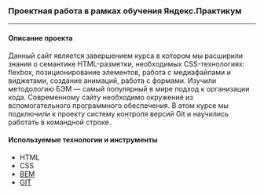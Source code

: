 ### Проектная работа в рамках обучения Яндекс.Практикум
------------
#### Описание проекта
Данный сайт является завершением курса в котором мы расширили знания о семантике HTML-разметки, необходимых CSS-технологиях: flexbox, позиционирование элементов, работа с медиафайлами и виджетами, создание анимаций, работа с формами. Изучили методологию БЭМ — самый популярный в мире подход к организации кода.
Современному сайту необходимо окружение из вспомогательного программного обеспечения. В этом курсе мы подключили к проекту систему контроля версий Git и научились работать в командной строке.

#### Используемые технологии и инструменты

* HTML
* CSS
* [BEM](https://ru.bem.info/)
* [GIT](https://github.com/)
